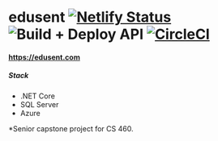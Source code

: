 # edusent  [![Netlify Status](https://api.netlify.com/api/v1/badges/d897a4bd-4d5e-4966-891f-5eebffa54b30/deploy-status)](https://app.netlify.com/sites/edusent/deploys) ![Build + Deploy API](https://github.com/jeremii/edusent/workflows/Build%20+%20Deploy%20API/badge.svg) [![CircleCI](https://circleci.com/gh/jeremii/edusent.svg?style=svg)](https://circleci.com/gh/jeremii/edusent)
#### https://edusent.com

##### Stack
- .NET Core
- SQL Server
- Azure

*Senior capstone project for CS 460.
